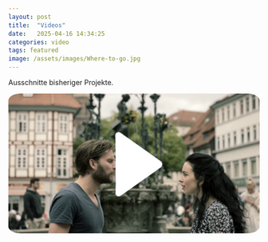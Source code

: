 ```yaml
---
layout: post
title:  "Videos"
date:   2025-04-16 14:34:25
categories: video
tags: featured
image: /assets/images/Where-to-go.jpg
---
```


Ausschnitte bisheriger Projekte.


<a href="https://www.youtube.com/watch?v=_dy6dUVOthQ">
    <img src="/assets/images/filmframe_arrow.jpg" style="border-radius: 5%; object-fit: cover;"/>
</a>
